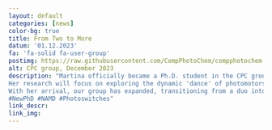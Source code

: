 ```yaml
---
layout: default
categories: [news]
color-bg: true
title: From Two to More
datum: '01.12.2023'
fa: 'fa-solid fa-user-group'
postimg: https://raw.githubusercontent.com/CompPhotoChem/compphotochem.github.io/main/img/gallery/CPC_Group_Dec2023.png
alt: CPC group, December 2023
description: "Martina officially became a Ph.D. student in the CPC group today! 
Her research will focus on exploring the dynamic 'dance' of photomotors and photoswitches using non-adiabatic molecular dynamics simulations. 🌟💡 
With her arrival, our group has expanded, transitioning from a duo into a collaborative group. <br><br>
#NewPhD #NAMD #Photoswitches"
link_descr:
link_img:
---
```

